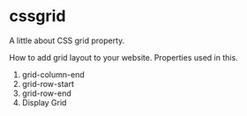# cssgrid
A little about CSS grid property.

How to add grid layout to your website.
Properties used in this.
1) grid-column-end
2) grid-row-start
3) grid-row-end
4) Display Grid
   

   
   

